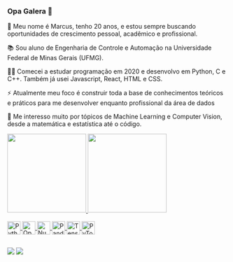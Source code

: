 ### Opa Galera 👋

👦 Meu nome é Marcus, tenho 20 anos, e estou sempre buscando oportunidades de crescimento pessoal, acadêmico e profissional.

📚 Sou aluno de Engenharia de Controle e Automação na Universidade Federal de Minas Gerais (UFMG).

👨‍💻 Comecei a estudar programação em 2020 e desenvolvo em Python, C e C++. Também já usei Javascript, React, HTML e CSS.

⚡ Atualmente meu foco é construir toda a base de conhecimentos teóricos e práticos para me desenvolver enquanto profissional da área de dados

🤖 Me interesso muito por tópicos de Machine Learning e Computer Vision, desde a matemática e estatística até o código.

<!-- 🚜 Faço parte da equipe Baja UFMG, formada por alunos de engenharia que tem por objetivo projetar e construir um veículo off-road para participação em competições organizadas pela SAE. -->

<div>
  <a href="https://github.com/marcus-laia">
  <img height="180em" src="https://github-readme-stats.vercel.app/api?username=marcus-laia&show_icons=true&theme=github_dark&include_all_commits=true&count_private=true"/>
  <img height="180em" src="https://github-readme-stats.vercel.app/api/top-langs/?username=marcus-laia&layout=compact&langs_count=7&theme=github_dark"/>
</div>
</div>
<div style="display: inline_block"><br>
  <img align="center" alt="Python" height="30" width="30" src="https://www.vectorlogo.zone/logos/python/python-icon.svg">
  <img align="center" alt="OpenCV" height="30" width="30" src="https://www.vectorlogo.zone/logos/opencv/opencv-icon.svg">
  <img align="center" alt="Numpy" height="30" width="30" src="https://www.vectorlogo.zone/logos/numpy/numpy-icon.svg">
  <img align="center" alt="Pandas" height="30" width="30" src="https://upload.wikimedia.org/wikipedia/commons/2/22/Pandas_mark.svg">
  <img align="center" alt="TensorFlow" height="30" width="30" src="https://www.vectorlogo.zone/logos/tensorflow/tensorflow-icon.svg">
  <img align="center" alt="PyTorch" height="30" width="30" src="https://www.vectorlogo.zone/logos/pytorch/pytorch-icon.svg">
</div>

  ##
  
<div>
  <a href = "mailto:marcus.vinicius.laia@gmail.com"><img src="https://img.shields.io/badge/Gmail-0D1117?style=for-the-badge&logo=gmail&logoColor=white" target="_blank"></a>
  <a href="https://www.linkedin.com/in/marcus-laia/" target="_blank"><img src="https://img.shields.io/badge/LinkedIn-0D1117?style=for-the-badge&logo=linkedin&logoColor=white" target="_blank"></a>
</div>

<!--
⚠️⚠️⚠️ Estou trabalhando para formatar meus projetos de visão computacional e aprendizado de máquina e publicá-los aqui assim que possível ⚠️⚠️⚠️


- 🔭 I’m currently working on ...
- 🌱 I’m currently learning ...
- 👯 I’m looking to collaborate on ...
- 🤔 I’m looking for help with ...
- 💬 Ask me about ...
- 📫 How to reach me: ...
- 😄 Pronouns: ...
- ⚡ Fun fact: ...
-->
